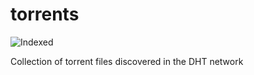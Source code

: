 torrents 
========
![Indexed](https://img.shields.io/badge/indexed-169504-blue)

Collection of torrent files discovered in the DHT network
